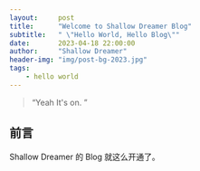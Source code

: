 ```yaml
---
layout:     post
title:      "Welcome to Shallow Dreamer Blog"
subtitle:   " \"Hello World, Hello Blog\""
date:       2023-04-18 22:00:00
author:     "Shallow Dreamer"
header-img: "img/post-bg-2023.jpg"
tags:
    - hello world
---
```


> “Yeah It's on. ”


## 前言

Shallow Dreamer 的 Blog 就这么开通了。
